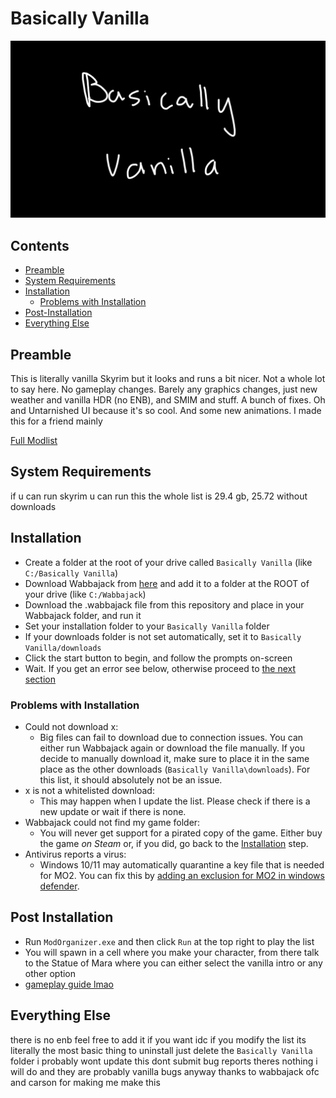 # Basically Vanilla
![LOGO](https://raw.githubusercontent.com/Geborgen/basically-vanilla/main/Untitled-2.png)

## Contents
- [Preamble](#preamble)
- [System Requirements](#system-requirements)
- [Installation](#installation)
  - [Problems with Installation](#problems-with-installation)
- [Post-Installation](#post-installation)
- [Everything Else](#everything-else)

## Preamble
This is literally vanilla Skyrim but it looks and runs a bit nicer. Not a whole lot to say here. No gameplay changes. Barely any graphics changes, just new weather and vanilla HDR (no ENB), and SMIM and stuff. A bunch of fixes. Oh and Untarnished UI because it's so cool. And some new animations. I made this for a friend mainly

[Full Modlist](https://loadorderlibrary.com/lists/basically-vanilla)

## System Requirements
if u can run skyrim u can run this
the whole list is 29.4 gb, 25.72 without downloads

## Installation
- Create a folder at the root of your drive called `Basically Vanilla` (like `C:/Basically Vanilla`)
- Download Wabbajack from [here](https://www.wabbajack.org/) and add it to a folder at the ROOT of your drive (like `C:/Wabbajack`)
- Download the .wabbajack file from this repository and place in your Wabbajack folder, and run it
- Set your installation folder to your `Basically Vanilla` folder
- If your downloads folder is not set automatically, set it to `Basically Vanilla/downloads`
- Click the start button to begin, and follow the prompts on-screen
- Wait. If you get an error see below, otherwise proceed to [the next section](#post-installation)

### Problems with Installation
- Could not download x:
  - Big files can fail to download due to connection issues. You can either run Wabbajack again or download the file manually. If you decide to manually download it, make sure to place it in the same place as the other downloads (`Basically Vanilla\downloads`). For this list, it should absolutely not be an issue.
- x is not a whitelisted download:
  - This may happen when I update the list. Please check if there is a new update or wait if there is none.
- Wabbajack could not find my game folder:
  - You will never get support for a pirated copy of the game. Either buy the game *on Steam* or, if you did, go back to the [Installation](#installation) step.
- Antivirus reports a virus:
  - Windows 10/11 may automatically quarantine a key file that is needed for MO2. You can fix this by [adding an exclusion for MO2 in windows defender](https://www.thewindowsclub.com/exclude-a-folder-from-windows-security-scan).
  
 ## Post Installation
 - Run `ModOrganizer.exe` and then click `Run` at the top right to play the list
 - You will spawn in a cell where you make your character, from there talk to the Statue of Mara where you can either select the vanilla intro or any other option
 - [gameplay guide lmao](https://en.uesp.net/wiki/Main_Page)
 
 ## Everything Else
 
 there is no enb feel free to add it if you want
 idc if you modify the list its literally the most basic thing
 to uninstall just delete the `Basically Vanilla` folder
 i probably wont update this
 dont submit bug reports theres nothing i will do and they are probably vanilla bugs anyway
 thanks to wabbajack ofc and carson for making me make this
